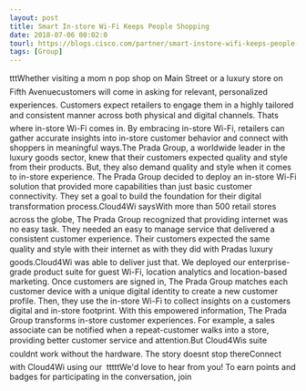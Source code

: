 ```yaml
---
layout: post
title: Smart In-store Wi-Fi Keeps People Shopping
date: 2018-07-06 00:02:0
tourl: https://blogs.cisco.com/partner/smart-instore-wifi-keeps-people-shopping
tags: [Group]
---
```

tttWhether visiting a mom n pop shop on Main Street or a luxury store on Fifth Avenuecustomers will come in asking for relevant, personalized experiences. Customers expect retailers to engage them in a highly tailored and consistent manner across both physical and digital channels. Thats where in-store Wi-Fi comes in. By embracing in-store Wi-Fi, retailers can gather accurate insights into in-store customer behavior and connect with shoppers in meaningful ways.The Prada Group, a worldwide leader in the luxury goods sector, knew that their customers expected quality and style from their products. But, they also demand quality and style when it comes to in-store experience. The Prada Group decided to deploy an in-store Wi-Fi solution that provided more capabilities than just basic customer connectivity. They set a goal to build the foundation for their digital transformation process.Cloud4Wi saysWith more than 500 retail stores across the globe, The Prada Group recognized that providing internet was no easy task. They needed an easy to manage service that delivered a consistent customer experience. Their customers expected the same quality and style with their internet as with they did with Pradas luxury goods.Cloud4Wi was able to deliver just that. We deployed our enterprise-grade product suite for guest Wi-Fi, location analytics and location-based marketing. Once customers are signed in, The Prada Group matches each customer device with a unique digital identity to create a new customer profile. Then, they use the in-store Wi-Fi to collect insights on a customers digital and in-store footprint. With this empowered information, The Prada Group transforms in-store customer experiences. For example, a sales associate can be notified when a repeat-customer walks into a store, providing better customer service and attention.But Cloud4Wis suite couldnt work without the hardware. The story doesnt stop thereConnect with Cloud4Wi using our  tttttWe'd love to hear from you! To earn points and badges for participating in the conversation, join 